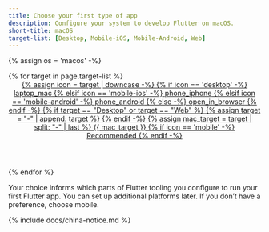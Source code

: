 ```yaml
---
title: Choose your first type of app
description: Configure your system to develop Flutter on macOS.
short-title: macOS
target-list: [Desktop, Mobile-iOS, Mobile-Android, Web]
---
```


{% assign os = 'macos' -%}

<div class="card-deck mb-8">
{% for target in page.target-list %}
  <a class="card" id="install-{{os | remove: ' ' | downcase}}" href="{{site.url}}/get-started/install/{{os | remove: ' ' | downcase}}/{{target | downcase}}">
    <div class="card-body">
      <header class="card-title text-center m-0">
        <span class="d-block h1">
          {% assign icon = target | downcase -%}
          {% if icon == 'desktop' -%}
            <span class="material-symbols">laptop_mac</span>
          {% elsif icon == 'mobile-ios' -%}
            <span class="material-symbols">phone_iphone</span>
          {% elsif icon == 'mobile-android' -%}
            <span class="material-symbols">phone_android</span>
          {% else -%}
            <span class="material-symbols">open_in_browser</span>
          {% endif -%}
        </span>
        <span class="text-muted text-nowrap">
        {% if target == "Desktop" or target == "Web" %}
        {% assign target = "-" | append: target %}
        {% endif -%}
        {% assign mac_target = target | split: "-" | last %}
        {{ mac_target }}
        </span>
        {% if icon == 'mobile' -%}
           <br>Recommended
        {% endif -%}
      </header>
    </div>
  </a>
{% endfor %}
</div>

Your choice informs which parts of Flutter tooling you configure
to run your first Flutter app.
You can set up additional platforms later.
If you don’t have a preference, choose mobile.

{% include docs/china-notice.md %}
